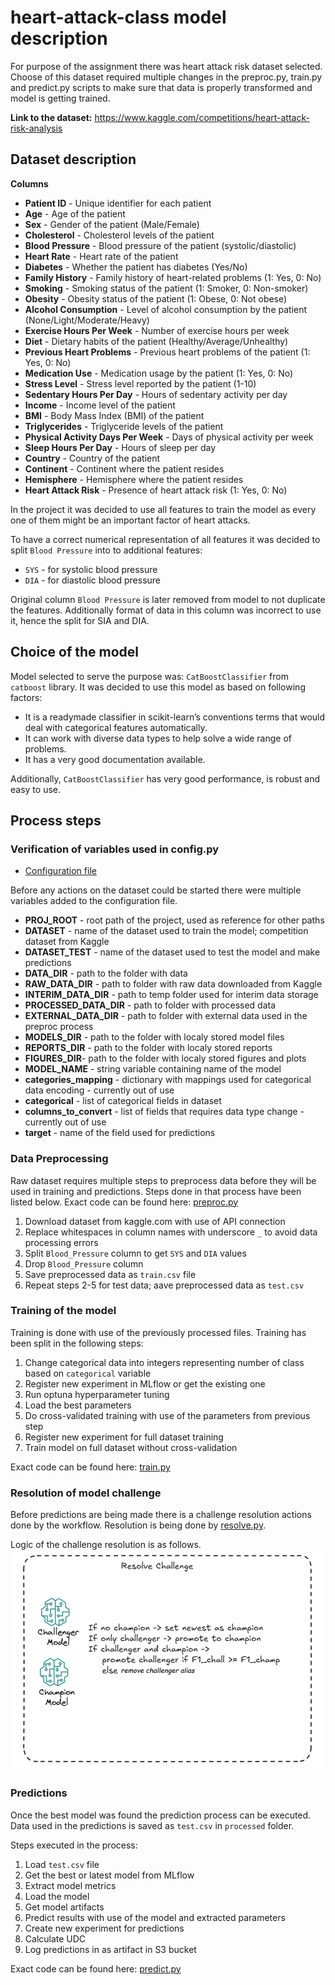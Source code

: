# heart-attack-class model description

For purpose of the assignment there was heart attack risk dataset selected. Choose of this dataset required multiple
changes in the preproc.py, train.py and predict.py scripts to make sure that data is properly transformed
and model is getting trained.

**Link to the dataset:** https://www.kaggle.com/competitions/heart-attack-risk-analysis

## Dataset description
**Columns**
- **Patient ID** - Unique identifier for each patient
- **Age** - Age of the patient
- **Sex** - Gender of the patient (Male/Female)
- **Cholesterol** - Cholesterol levels of the patient
- **Blood Pressure** - Blood pressure of the patient (systolic/diastolic)
- **Heart Rate** - Heart rate of the patient
- **Diabetes** - Whether the patient has diabetes (Yes/No)
- **Family History** - Family history of heart-related problems (1: Yes, 0: No)
- **Smoking** - Smoking status of the patient (1: Smoker, 0: Non-smoker)
- **Obesity** - Obesity status of the patient (1: Obese, 0: Not obese)
- **Alcohol Consumption** - Level of alcohol consumption by the patient (None/Light/Moderate/Heavy)
- **Exercise Hours Per Week** - Number of exercise hours per week
- **Diet** - Dietary habits of the patient (Healthy/Average/Unhealthy)
- **Previous Heart Problems** - Previous heart problems of the patient (1: Yes, 0: No)
- **Medication Use** - Medication usage by the patient (1: Yes, 0: No)
- **Stress Level** - Stress level reported by the patient (1-10)
- **Sedentary Hours Per Day** - Hours of sedentary activity per day
- **Income** - Income level of the patient
- **BMI** - Body Mass Index (BMI) of the patient
- **Triglycerides** - Triglyceride levels of the patient
- **Physical Activity Days Per Week** - Days of physical activity per week
- **Sleep Hours Per Day** - Hours of sleep per day
- **Country** - Country of the patient
- **Continent** - Continent where the patient resides
- **Hemisphere** - Hemisphere where the patient resides
- **Heart Attack Risk** - Presence of heart attack risk (1: Yes, 0: No)

In the project it was decided to use all features to train the model as every one of them might
be an important factor of heart attacks.

To have a correct numerical representation of all features it was decided
to split `Blood Pressure` into to additional features:
- `SYS` - for systolic blood pressure
- `DIA` - for diastolic blood pressure

Original column `Blood Pressure` is later removed from model to not duplicate the features.
Additionally format of data in this column was incorrect to use it, hence the split for SIA and DIA.

## Choice of the model

Model selected to serve the purpose was: `CatBoostClassifier` from `catboost` library.
It was decided to use this model as based on following factors:
- It is a readymade classifier in scikit-learn’s conventions terms that would deal with categorical
 features automatically.
- It can work with diverse data types to help solve a wide range of problems.
- It has a very good documentation available.

Additionally, `CatBoostClassifier` has very good performance, is robust and easy to use.

## Process steps

### Verification of variables used in config.py

- [Configuration file](..\DSML\config.py)

Before any actions on the dataset could be started there were multiple variables added to the configuration file.

- **PROJ_ROOT** - root path of the project, used as reference for other paths
- **DATASET** - name of the dataset used to train the model; competition dataset from Kaggle
- **DATASET_TEST** - name of the dataset used to test the model and make predictions
- **DATA_DIR** - path to the folder with data
- **RAW_DATA_DIR** - path to folder with raw data downloaded from Kaggle
- **INTERIM_DATA_DIR** - path to temp folder used for interim data storage
- **PROCESSED_DATA_DIR** - path to folder with processed data
- **EXTERNAL_DATA_DIR** - path to folder with external data used in the preproc process
- **MODELS_DIR** - path to the folder with localy stored model files
- **REPORTS_DIR** - path to the folder with localy stored reports
- **FIGURES_DIR**- path to the folder with localy stored figures and plots
- **MODEL_NAME**  - string variable containing name of the model
- **categories_mapping** - dictionary with mappings used for categorical data encoding - currently out of use
- **categorical** - list of categorical fields in dataset
- **columns_to_convert** - list of fields that requires data type change - currently out of use
- **target** - name of the field used for predictions

### Data Preprocessing

Raw dataset requires multiple steps to preprocess data before they will be used in training and predictions.
Steps done in that process have been listed below. Exact code can be found here: [preproc.py](..\DSML\preproc.py)

1. Download dataset from kaggle.com with use of API connection
1. Replace whitespaces in column names with underscore `_` to avoid data processing errors
1. Split `Blood_Pressure` column to get `SYS` and `DIA` values
1. Drop `Blood_Pressure` column
1. Save preprocessed data as `train.csv` file
1. Repeat steps 2-5 for test data; aave preprocessed data as `test.csv`

### Training of the model

Training is done with use of the previously processed files.
Training has been split in the following steps:

1. Change categorical data into integers representing number of class based on `categorical` variable
1. Register new experiment in MLflow or get the existing one
1. Run optuna hyperparameter tuning
1. Load the best parameters
1. Do cross-validated training with use of the parameters from previous step
1. Register new experiment for full dataset training
1. Train model on full dataset without cross-validation

Exact code can be found here: [train.py](..\DSML\train.py)

### Resolution of model challenge

Before predictions are being made there is a challenge resolution actions done by the workflow.
Resolution is being done by [resolve.py](..\DSML\resolve.py).

Logic of the challenge resolution is as follows.
![Challenge Resolution](https://github.com/KonradSdev/ARISA-MLOpsAsignment/blob/main/documentation/attachments/challenge.png)

### Predictions

Once the best model was found the prediction process can be executed.
Data used in the predictions is saved as `test.csv` in `processed` folder.

Steps executed in the process:

1. Load `test.csv` file
1. Get the best or latest model from MLflow
1. Extract model metrics
1. Load the model
1. Get model artifacts
1. Predict results with use of the model and extracted parameters
1. Create new experiment for predictions
1. Calculate UDC
1. Log predictions in as artifact in S3 bucket

Exact code can be found here: [predict.py](..\DSML\predict.py)
